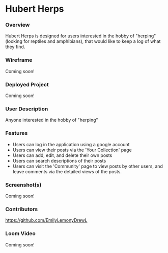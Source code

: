 # Hubert Herps

### Overview
Hubert Herps is designed for users interested in the hobby of "herping" (looking for reptiles and amphibians), that would like to keep a log of what they find.

### Wireframe
Coming soon!

### Deployed Project
Coming soon!

### User Description
Anyone interested in the hobby of "herping"

### Features
- Users can log in the application using a google account
- Users can view their posts via the 'Your Collection' page
- Users can add, edit, and delete their own posts
- Users can search descriptions of their posts
- Users can visit the 'Community' page to view posts by other users, and leave comments via the detailed views of the posts.

### Screenshot(s)
Coming soon!

### Contributors
https://github.com/EmilyLemonyDrewL

### Loom Video
Coming soon!
